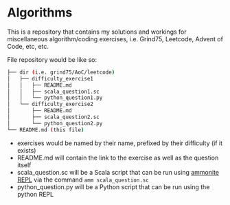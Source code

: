 # Algorithms

This is a repository that contains my solutions and workings for miscellaneous algorithm/coding exercises, i.e. Grind75, Leetcode, Advent of Code, etc, etc.

File repository would be like so:

```bash
├── dir (i.e. grind75/AoC/leetcode)
│   ├── difficulty_exercise1
│   │   ├── README.md
│   │   ├── scala_question1.sc
│   │   └── python_question1.py
│   └── difficulty_exercise2
│       ├── README.md
│       ├── scala_question2.sc
│       └── python_question2.py
└── README.md (this file)
```

- exercises would be named by their name, prefixed by their difficulty (if it exists)
- README.md will contain the link to the exercise as well as the question itself
- scala_question.sc will be a Scala script that can be run using [ammonite REPL](https://ammonite.io/) via the command `amm scala_question.sc`
- python_question.py will be a Python script that can be run using the python REPL
